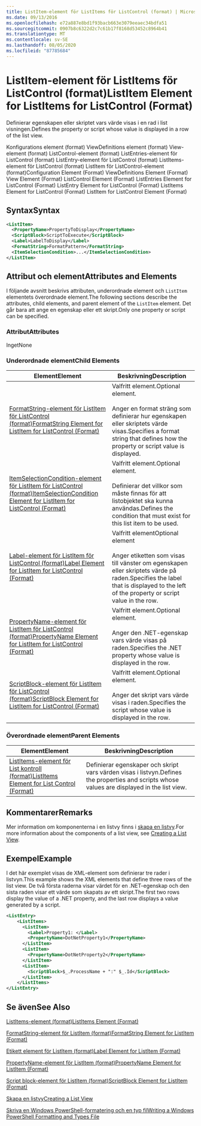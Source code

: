 ```yaml
---
title: ListItem-element för ListItems för ListControl (format) | Microsoft Docs
ms.date: 09/13/2016
ms.openlocfilehash: e72a887e8bd1f93bacb663e3079eeaec34bdfa51
ms.sourcegitcommit: 0907b8c6322d2c7c61b17f8168d53452c8964b41
ms.translationtype: MT
ms.contentlocale: sv-SE
ms.lasthandoff: 08/05/2020
ms.locfileid: "87785684"
---
```

# <a name="listitem-element-for-listitems-for-listcontrol-format"></a><span data-ttu-id="67caf-102">ListItem-element för ListItems för ListControl (format)</span><span class="sxs-lookup"><span data-stu-id="67caf-102">ListItem Element for ListItems for ListControl (Format)</span></span>

<span data-ttu-id="67caf-103">Definierar egenskapen eller skriptet vars värde visas i en rad i list visningen.</span><span class="sxs-lookup"><span data-stu-id="67caf-103">Defines the property or script whose value is displayed in a row of the list view.</span></span>

<span data-ttu-id="67caf-104">Konfigurations element (format) ViewDefinitions element (format) View-element (format) ListControl-element (format) ListEntries-element för ListControl (format) ListEntry-element för ListControl (format) ListItems-element för ListControl (format) ListItem för ListControl-element (format)</span><span class="sxs-lookup"><span data-stu-id="67caf-104">Configuration Element (Format) ViewDefinitions Element (Format) View Element (Format) ListControl Element (Format) ListEntries Element for ListControl (Format) ListEntry Element for ListControl (Format) ListItems Element for ListControl (Format) ListItem for ListControl Element (Format)</span></span>

## <a name="syntax"></a><span data-ttu-id="67caf-105">Syntax</span><span class="sxs-lookup"><span data-stu-id="67caf-105">Syntax</span></span>

```xml
<ListItem>
  <PropertyName>PropertyToDisplay</PropertyName>
  <ScriptBlock>ScriptToExecute</ScriptBlock>
  <Label>LabelToDisplay</Label>
  <FormatString>FormatPattern</FormatString>
  <ItemSelectionCondition>...</ItemSelectionCondition>
</ListItem>
```

## <a name="attributes-and-elements"></a><span data-ttu-id="67caf-106">Attribut och element</span><span class="sxs-lookup"><span data-stu-id="67caf-106">Attributes and Elements</span></span>

<span data-ttu-id="67caf-107">I följande avsnitt beskrivs attributen, underordnade element och `ListItem` elementets överordnade element.</span><span class="sxs-lookup"><span data-stu-id="67caf-107">The following sections describe the attributes, child elements, and parent element of the `ListItem` element.</span></span> <span data-ttu-id="67caf-108">Det går bara att ange en egenskap eller ett skript.</span><span class="sxs-lookup"><span data-stu-id="67caf-108">Only one property or script can be specified.</span></span>

### <a name="attributes"></a><span data-ttu-id="67caf-109">Attribut</span><span class="sxs-lookup"><span data-stu-id="67caf-109">Attributes</span></span>

<span data-ttu-id="67caf-110">Inget</span><span class="sxs-lookup"><span data-stu-id="67caf-110">None</span></span>

### <a name="child-elements"></a><span data-ttu-id="67caf-111">Underordnade element</span><span class="sxs-lookup"><span data-stu-id="67caf-111">Child Elements</span></span>

|<span data-ttu-id="67caf-112">Element</span><span class="sxs-lookup"><span data-stu-id="67caf-112">Element</span></span>|<span data-ttu-id="67caf-113">Beskrivning</span><span class="sxs-lookup"><span data-stu-id="67caf-113">Description</span></span>|
|-------------|-----------------|
|[<span data-ttu-id="67caf-114">FormatString-element för ListItem för ListControl (format)</span><span class="sxs-lookup"><span data-stu-id="67caf-114">FormatString Element for ListItem for ListControl (Format)</span></span>](./formatstring-element-for-listitem-for-listcontrol-format.md)|<span data-ttu-id="67caf-115">Valfritt element.</span><span class="sxs-lookup"><span data-stu-id="67caf-115">Optional element.</span></span><br /><br /> <span data-ttu-id="67caf-116">Anger en format sträng som definierar hur egenskapen eller skriptets värde visas.</span><span class="sxs-lookup"><span data-stu-id="67caf-116">Specifies a format string that defines how the property or script value is displayed.</span></span>|
|[<span data-ttu-id="67caf-117">ItemSelectionCondition-element för ListItem för ListControl (format)</span><span class="sxs-lookup"><span data-stu-id="67caf-117">ItemSelectionCondition Element for ListItem for ListControl (Format)</span></span>](./itemselectioncondition-element-for-listitem-for-listcontrol-format.md)|<span data-ttu-id="67caf-118">Valfritt element.</span><span class="sxs-lookup"><span data-stu-id="67caf-118">Optional element.</span></span><br /><br /> <span data-ttu-id="67caf-119">Definierar det villkor som måste finnas för att listobjektet ska kunna användas.</span><span class="sxs-lookup"><span data-stu-id="67caf-119">Defines the condition that must exist for this list item to be used.</span></span>|
|[<span data-ttu-id="67caf-120">Label-element för ListItem för ListControl (format)</span><span class="sxs-lookup"><span data-stu-id="67caf-120">Label Element for ListItem for ListControl (Format)</span></span>](./label-element-for-listitem-for-listcontrol-format.md)|<span data-ttu-id="67caf-121">Valfritt element</span><span class="sxs-lookup"><span data-stu-id="67caf-121">Optional element</span></span><br /><br /> <span data-ttu-id="67caf-122">Anger etiketten som visas till vänster om egenskapen eller skriptets värde på raden.</span><span class="sxs-lookup"><span data-stu-id="67caf-122">Specifies the label that is displayed to the left of the property or script value in the row.</span></span>|
|[<span data-ttu-id="67caf-123">PropertyName-element för ListItem för ListControl (format)</span><span class="sxs-lookup"><span data-stu-id="67caf-123">PropertyName Element for ListItem for ListControl (Format)</span></span>](./propertyname-element-for-listitem-for-listcontrol-format.md)|<span data-ttu-id="67caf-124">Valfritt element.</span><span class="sxs-lookup"><span data-stu-id="67caf-124">Optional element.</span></span><br /><br /> <span data-ttu-id="67caf-125">Anger den .NET-egenskap vars värde visas på raden.</span><span class="sxs-lookup"><span data-stu-id="67caf-125">Specifies the .NET property whose value is displayed in the row.</span></span>|
|[<span data-ttu-id="67caf-126">ScriptBlock-element för ListItem för ListControl (format)</span><span class="sxs-lookup"><span data-stu-id="67caf-126">ScriptBlock Element for ListItem for ListControl (Format)</span></span>](./scriptblock-element-for-listitem-for-listcontrol-format.md)|<span data-ttu-id="67caf-127">Valfritt element.</span><span class="sxs-lookup"><span data-stu-id="67caf-127">Optional element.</span></span><br /><br /> <span data-ttu-id="67caf-128">Anger det skript vars värde visas i raden.</span><span class="sxs-lookup"><span data-stu-id="67caf-128">Specifies the script whose value is displayed in the row.</span></span>|

### <a name="parent-elements"></a><span data-ttu-id="67caf-129">Överordnade element</span><span class="sxs-lookup"><span data-stu-id="67caf-129">Parent Elements</span></span>

|<span data-ttu-id="67caf-130">Element</span><span class="sxs-lookup"><span data-stu-id="67caf-130">Element</span></span>|<span data-ttu-id="67caf-131">Beskrivning</span><span class="sxs-lookup"><span data-stu-id="67caf-131">Description</span></span>|
|-------------|-----------------|
|[<span data-ttu-id="67caf-132">ListItems-element för List kontroll (format)</span><span class="sxs-lookup"><span data-stu-id="67caf-132">ListItems Element for List Control (Format)</span></span>](./listitems-element-for-listentry-for-listcontrol-format.md)|<span data-ttu-id="67caf-133">Definierar egenskaper och skript vars värden visas i listvyn.</span><span class="sxs-lookup"><span data-stu-id="67caf-133">Defines the properties and scripts whose values are displayed in the list view.</span></span>|

## <a name="remarks"></a><span data-ttu-id="67caf-134">Kommentarer</span><span class="sxs-lookup"><span data-stu-id="67caf-134">Remarks</span></span>

<span data-ttu-id="67caf-135">Mer information om komponenterna i en listvy finns i [skapa en listvy](./creating-a-list-view.md).</span><span class="sxs-lookup"><span data-stu-id="67caf-135">For more information about the components of a list view, see [Creating a List View](./creating-a-list-view.md).</span></span>

## <a name="example"></a><span data-ttu-id="67caf-136">Exempel</span><span class="sxs-lookup"><span data-stu-id="67caf-136">Example</span></span>

<span data-ttu-id="67caf-137">I det här exemplet visas de XML-element som definierar tre rader i listvyn.</span><span class="sxs-lookup"><span data-stu-id="67caf-137">This example shows the XML elements that define three rows of the list view.</span></span> <span data-ttu-id="67caf-138">De två första raderna visar värdet för en .NET-egenskap och den sista raden visar ett värde som skapats av ett skript.</span><span class="sxs-lookup"><span data-stu-id="67caf-138">The first two rows display the value of a .NET property, and the last row displays a value generated by a script.</span></span>

```xml
<ListEntry>
    <ListItems>
      <ListItem>
        <Label>Property1: </Label>
        <PropertyName>DotNetProperty1</PropertyName>
      </ListItem>
      <ListItem>
        <PropertyName>DotNetProperty2</PropertyName>
      </ListItem>
      <ListItem>
        <ScriptBlock>$_.ProcessName + ":" $_.Id</ScriptBlock>
      </ListItem>
    </ListItems>
</ListEntry>

```

## <a name="see-also"></a><span data-ttu-id="67caf-139">Se även</span><span class="sxs-lookup"><span data-stu-id="67caf-139">See Also</span></span>

[<span data-ttu-id="67caf-140">ListItems-element (format)</span><span class="sxs-lookup"><span data-stu-id="67caf-140">ListItems Element (Format)</span></span>](./listitems-element-for-listentry-for-listcontrol-format.md)

[<span data-ttu-id="67caf-141">FormatString-element för ListItem (format)</span><span class="sxs-lookup"><span data-stu-id="67caf-141">FormatString Element for ListItem (Format)</span></span>](./formatstring-element-for-listitem-for-listcontrol-format.md)

[<span data-ttu-id="67caf-142">Etikett element för ListItem (format)</span><span class="sxs-lookup"><span data-stu-id="67caf-142">Label Element for ListItem (Format)</span></span>](./label-element-for-listitem-for-listcontrol-format.md)

[<span data-ttu-id="67caf-143">PropertyName-element för ListItem (format)</span><span class="sxs-lookup"><span data-stu-id="67caf-143">PropertyName Element for ListItem (Format)</span></span>](./propertyname-element-for-listitem-for-listcontrol-format.md)

[<span data-ttu-id="67caf-144">Script block-element för ListItem (format)</span><span class="sxs-lookup"><span data-stu-id="67caf-144">ScriptBlock Element for ListItem (Format)</span></span>](./scriptblock-element-for-listitem-for-listcontrol-format.md)

[<span data-ttu-id="67caf-145">Skapa en listvy</span><span class="sxs-lookup"><span data-stu-id="67caf-145">Creating a List View</span></span>](./creating-a-list-view.md)

[<span data-ttu-id="67caf-146">Skriva en Windows PowerShell-formatering och en typ fil</span><span class="sxs-lookup"><span data-stu-id="67caf-146">Writing a Windows PowerShell Formatting and Types File</span></span>](./writing-a-powershell-formatting-file.md)
